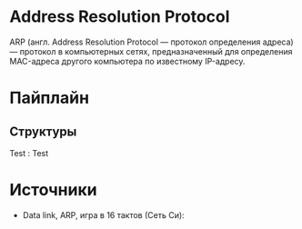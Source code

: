 # Address Resolution Protocol

ARP (англ. Address Resolution Protocol — протокол определения адреса)
— протокол в компьютерных сетях, предназначенный для определения
MAC-адреса другого компьютера по известному IP-адресу.

# Пайплайн

## Структуры

Test
: Test

# Источники

- Data link, ARP, игра в 16 тактов (Сеть Си): 
